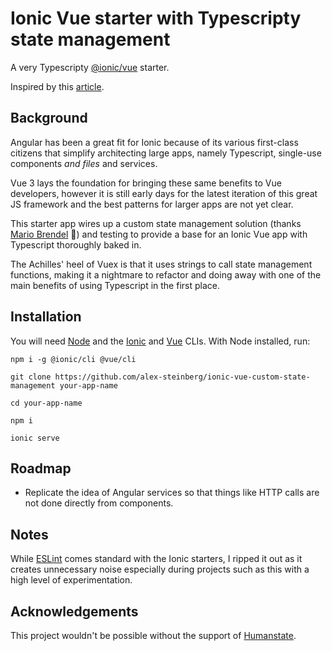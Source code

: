 # Ionic Vue starter with Typescripty state management

A very Typescripty [@ionic/vue](https://ionicframework.com/docs/vue/overview) starter.

Inspired by this [article](https://medium.com/@mario.brendel1990/vue-3-the-new-store-a7569d4a546f).

## Background

Angular has been a great fit for Ionic because of its various first-class citizens that simplify architecting large apps, namely Typescript, single-use components _and files_ and services.

Vue 3 lays the foundation for bringing these same benefits to Vue developers, however it is still early days for the latest iteration of this great JS framework and the best patterns for larger apps are not yet clear.

This starter app wires up a custom state management solution (thanks [Mario Brendel](https://github.com/Mario-Brendelhttps://github.com/Mario-Brendel) :wave:) and testing to provide a base for an Ionic Vue app with Typescript thoroughly baked in.

The Achilles' heel of Vuex is that it uses strings to call state management functions, making it a nightmare to refactor and doing away with one of the main benefits of using Typescript in the first place.

## Installation

You will need [Node](https://github.com/nvm-sh/nvm) and the [Ionic](https://ionicframework.com/docs/intro/cli) and [Vue](https://v3.vuejs.org/guide/installation.html#cli) CLIs. With Node installed, run:

    npm i -g @ionic/cli @vue/cli

    git clone https://github.com/alex-steinberg/ionic-vue-custom-state-management your-app-name

    cd your-app-name

    npm i

    ionic serve

## Roadmap

- Replicate the idea of Angular services so that things like HTTP calls are not done directly from components.

## Notes

While [ESLint](https://eslint.org/) comes standard with the Ionic starters, I ripped it out as it creates unnecessary noise especially during projects such as this with a high level of experimentation.

## Acknowledgements

This project wouldn't be possible without the support of [Humanstate](https://www.humanstate.com/).